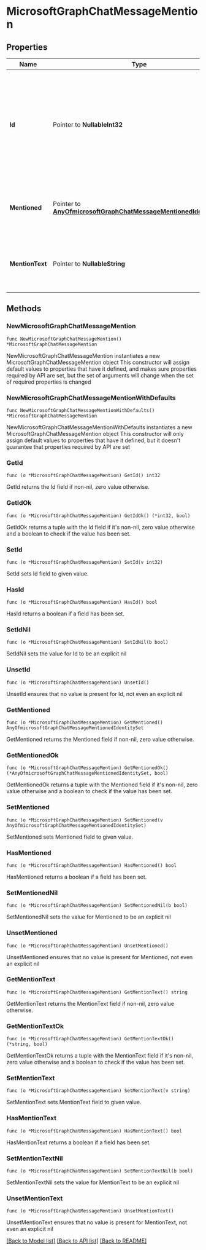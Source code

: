 # MicrosoftGraphChatMessageMention

## Properties

Name | Type | Description | Notes
------------ | ------------- | ------------- | -------------
**Id** | Pointer to **NullableInt32** | Index of an entity being mentioned in the specified chatMessage. Matches the {index} value in the corresponding &lt;at id&#x3D;&#39;{index}&#39;&gt; tag in the message body. | [optional] 
**Mentioned** | Pointer to [**AnyOfmicrosoftGraphChatMessageMentionedIdentitySet**](anyOf&lt;microsoft.graph.chatMessageMentionedIdentitySet&gt;.md) | The entity (user, application, team, or channel) that was @mentioned. | [optional] 
**MentionText** | Pointer to **NullableString** | String used to represent the mention. For example, a user&#39;s display name, a team name. | [optional] 

## Methods

### NewMicrosoftGraphChatMessageMention

`func NewMicrosoftGraphChatMessageMention() *MicrosoftGraphChatMessageMention`

NewMicrosoftGraphChatMessageMention instantiates a new MicrosoftGraphChatMessageMention object
This constructor will assign default values to properties that have it defined,
and makes sure properties required by API are set, but the set of arguments
will change when the set of required properties is changed

### NewMicrosoftGraphChatMessageMentionWithDefaults

`func NewMicrosoftGraphChatMessageMentionWithDefaults() *MicrosoftGraphChatMessageMention`

NewMicrosoftGraphChatMessageMentionWithDefaults instantiates a new MicrosoftGraphChatMessageMention object
This constructor will only assign default values to properties that have it defined,
but it doesn't guarantee that properties required by API are set

### GetId

`func (o *MicrosoftGraphChatMessageMention) GetId() int32`

GetId returns the Id field if non-nil, zero value otherwise.

### GetIdOk

`func (o *MicrosoftGraphChatMessageMention) GetIdOk() (*int32, bool)`

GetIdOk returns a tuple with the Id field if it's non-nil, zero value otherwise
and a boolean to check if the value has been set.

### SetId

`func (o *MicrosoftGraphChatMessageMention) SetId(v int32)`

SetId sets Id field to given value.

### HasId

`func (o *MicrosoftGraphChatMessageMention) HasId() bool`

HasId returns a boolean if a field has been set.

### SetIdNil

`func (o *MicrosoftGraphChatMessageMention) SetIdNil(b bool)`

 SetIdNil sets the value for Id to be an explicit nil

### UnsetId
`func (o *MicrosoftGraphChatMessageMention) UnsetId()`

UnsetId ensures that no value is present for Id, not even an explicit nil
### GetMentioned

`func (o *MicrosoftGraphChatMessageMention) GetMentioned() AnyOfmicrosoftGraphChatMessageMentionedIdentitySet`

GetMentioned returns the Mentioned field if non-nil, zero value otherwise.

### GetMentionedOk

`func (o *MicrosoftGraphChatMessageMention) GetMentionedOk() (*AnyOfmicrosoftGraphChatMessageMentionedIdentitySet, bool)`

GetMentionedOk returns a tuple with the Mentioned field if it's non-nil, zero value otherwise
and a boolean to check if the value has been set.

### SetMentioned

`func (o *MicrosoftGraphChatMessageMention) SetMentioned(v AnyOfmicrosoftGraphChatMessageMentionedIdentitySet)`

SetMentioned sets Mentioned field to given value.

### HasMentioned

`func (o *MicrosoftGraphChatMessageMention) HasMentioned() bool`

HasMentioned returns a boolean if a field has been set.

### SetMentionedNil

`func (o *MicrosoftGraphChatMessageMention) SetMentionedNil(b bool)`

 SetMentionedNil sets the value for Mentioned to be an explicit nil

### UnsetMentioned
`func (o *MicrosoftGraphChatMessageMention) UnsetMentioned()`

UnsetMentioned ensures that no value is present for Mentioned, not even an explicit nil
### GetMentionText

`func (o *MicrosoftGraphChatMessageMention) GetMentionText() string`

GetMentionText returns the MentionText field if non-nil, zero value otherwise.

### GetMentionTextOk

`func (o *MicrosoftGraphChatMessageMention) GetMentionTextOk() (*string, bool)`

GetMentionTextOk returns a tuple with the MentionText field if it's non-nil, zero value otherwise
and a boolean to check if the value has been set.

### SetMentionText

`func (o *MicrosoftGraphChatMessageMention) SetMentionText(v string)`

SetMentionText sets MentionText field to given value.

### HasMentionText

`func (o *MicrosoftGraphChatMessageMention) HasMentionText() bool`

HasMentionText returns a boolean if a field has been set.

### SetMentionTextNil

`func (o *MicrosoftGraphChatMessageMention) SetMentionTextNil(b bool)`

 SetMentionTextNil sets the value for MentionText to be an explicit nil

### UnsetMentionText
`func (o *MicrosoftGraphChatMessageMention) UnsetMentionText()`

UnsetMentionText ensures that no value is present for MentionText, not even an explicit nil

[[Back to Model list]](../README.md#documentation-for-models) [[Back to API list]](../README.md#documentation-for-api-endpoints) [[Back to README]](../README.md)



